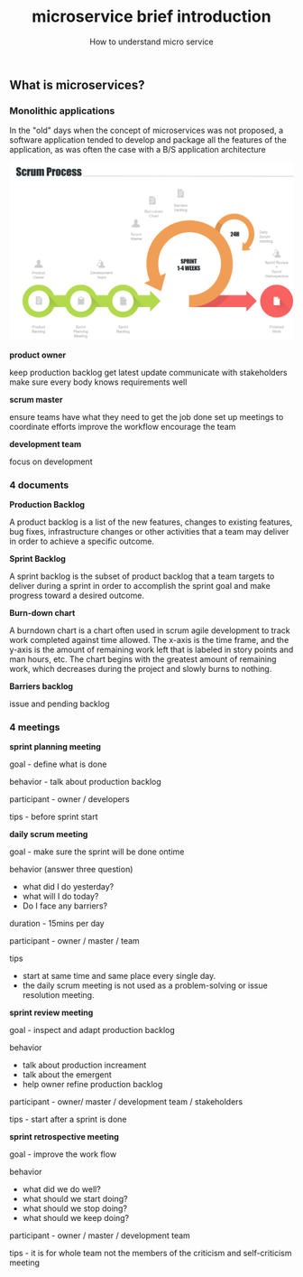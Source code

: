 ﻿---
layout: post
title: microservice brief introduction
subtitle: How to understand micro service
tags: [technology]
comments: true
---


## What is microservices?



### Monolithic applications

In the "old" days when the concept of microservices was not proposed, 
a software application tended to develop and package all the features of the application, 
as was often the case with a B/S application architecture

![Crepe](/img/scrum/picture1.png)


**product owner**

keep production backlog get latest update
communicate with stakeholders
make sure every body knows requirements well

**scrum master**

ensure teams have what they need to get the job done
set up meetings to coordinate efforts
improve the workflow
encourage the team

**development team**
        
focus on development


### 4 documents

**Production Backlog**

A product backlog is a list of the new features, changes to existing features, bug fixes, infrastructure changes or other activities that a team may deliver in order to achieve a specific outcome.

**Sprint Backlog**

A sprint backlog is the subset of product backlog that a team targets to deliver during a sprint in order to accomplish the sprint goal and make progress toward a desired outcome.

**Burn-down chart**

A burndown chart is a chart often used in scrum agile development to track work completed against time allowed. The x-axis is the time frame, and the y-axis is the amount of remaining work left that is labeled in story points and man hours, etc. The chart begins with the greatest amount of remaining work, which decreases during the project and slowly burns to nothing.
  
**Barriers backlog**

issue and pending backlog


### 4 meetings

**sprint planning meeting**

goal - define what is done

behavior - talk about production backlog

participant - owner / developers

tips - before sprint start


**daily scrum meeting**

goal - make sure the sprint will be done ontime

behavior (answer three question)
  - what did I do yesterday?    
  - what will I do today? 
  - Do I face any barriers?

duration - 15mins per day

participant - owner / master / team

tips 
  - start at same time and same place every single day.
  - the daily scrum meeting is not used as a problem-solving or issue resolution meeting.  


**sprint review meeting**

goal - inspect and adapt production backlog

behavior 
  - talk about production increament
  - talk about the emergent
  - help owner refine production backlog

participant - owner/ master / development team / stakeholders

tips - start after a sprint is done  


**sprint retrospective meeting**

goal - improve the work flow

behavior  
  - what did we do well?    
  - what should we start doing?
  - what should we stop doing?  
  - what should we keep doing?

participant - owner / master / development team

tips - it is for whole team not the members of the criticism and self-criticism meeting
